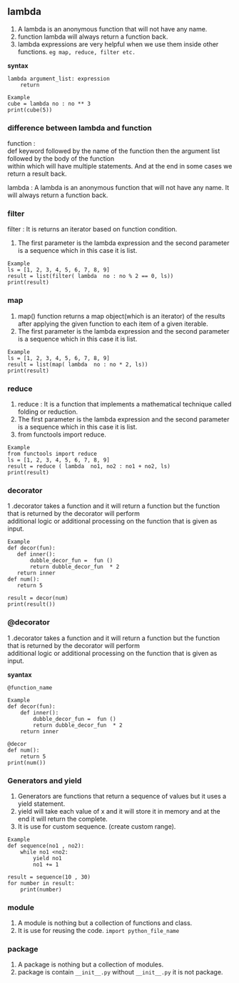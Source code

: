 ## lambda
1. A lambda is an anonymous function that will not have any name.   
2. function lambda will always return a function back.   
3. lambda expressions are very helpful when we use them inside other functions. `eg map, reduce, filter etc.`   
 
**syntax**   
``` 
lambda argument_list: expression  
    return  
```  

``` 
Example 
cube = lambda no : no ** 3
print(cube(5))
```
### difference between lambda and function  
function :  
def keyword followed by the name of the function then the argument list followed by the body of the function    
within which will have multiple statements. And at the end in some cases we return a result back.   
 
lambda : A lambda is an anonymous function that will not have any name. It will always return a function back.  

 ### filter   
filter : It is  returns an iterator based on function condition.     
1. The first parameter is the lambda expression and the second parameter is a sequence which in this case it is list.
 
 ``` 
Example  
ls = [1, 2, 3, 4, 5, 6, 7, 8, 9]
result = list(filter( lambda  no : no % 2 == 0, ls))
print(result) 
```  

### map   
1. map() function returns a map object(which is an iterator) of the results after applying the given function to each item of a given iterable.  
2. The first parameter is the lambda expression and the second parameter is a sequence which in this case it is list.  
 ``` 
Example   
ls = [1, 2, 3, 4, 5, 6, 7, 8, 9]
result = list(map( lambda  no : no * 2, ls))
print(result) 
```
### reduce   
1. reduce : It is a function that implements a mathematical technique called folding or reduction.  
2. The first parameter is the lambda expression and the second parameter is a sequence which in this case it is list.  
3. from functools import reduce.  
``` 
Example   
from functools import reduce
ls = [1, 2, 3, 4, 5, 6, 7, 8, 9]
result = reduce ( lambda  no1, no2 : no1 + no2, ls)
print(result)
```   

### decorator
1 .decorator takes a function and it will return a function but the function that is returned by the decorator will perform   
 additional logic or additional processing on the function that is given as input.    
 
 ``` 
Example  
def decor(fun):
    def inner():
        dubble_decor_fun =  fun ()
        return dubble_decor_fun  * 2
    return inner
def num():
    return 5

result = decor(num)
print(result()) 
```  
### @decorator 
1 .decorator takes a function and it will return a function but the function that is returned by the decorator will perform   
 additional logic or additional processing on the function that is given as input. 
 
 **syantax** 
 ``` 
@function_name  
```
```` 
Example  
def decor(fun):
    def inner():
        dubble_decor_fun =  fun ()
        return dubble_decor_fun  * 2
    return inner

@decor
def num():
    return 5
print(num())
```` 

### Generators and yield
1. Generators are functions that return a sequence of values but it uses a yield statement.  
2. yield will take each value of x and it will store it in memory and at the end it will return the complete.  
3. It is use for custom sequence. (create custom range).  
``` 
Example  
def sequence(no1 , no2):
    while no1 <no2:
        yield no1
        no1 += 1

result = sequence(10 , 30)
for number in result:
    print(number)
```  
### module
1. A module is nothing but a collection of functions and class.  
2. It is use for reusing the code. `import python_file_name`  

### package  
1. A package is nothing but a collection of modules.  
2. package is contain `__init__.py` without `__init__.py` it is not package.  
